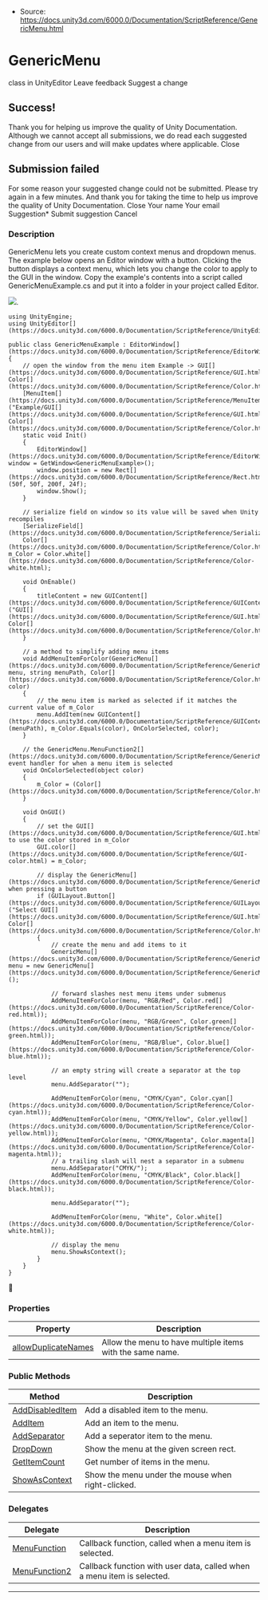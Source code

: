 * Source: https://docs.unity3d.com/6000.0/Documentation/ScriptReference/GenericMenu.html

# GenericMenu
class in UnityEditor
Leave feedback
Suggest a change
## Success!
Thank you for helping us improve the quality of Unity Documentation. Although we cannot accept all submissions, we do read each suggested change from our users and will make updates where applicable.
Close
## Submission failed
For some reason your suggested change could not be submitted. Please <a>try again</a> in a few minutes. And thank you for taking the time to help us improve the quality of Unity Documentation.
Close
Your name Your email Suggestion* Submit suggestion
Cancel
### Description
GenericMenu lets you create custom context menus and dropdown menus.
The example below opens an Editor window with a button. Clicking the button displays a context menu, which lets you change the color to apply to the GUI in the window. Copy the example's contents into a script called GenericMenuExample.cs and put it into a folder in your project called Editor.  
  
![](https://docs.unity3d.com/6000.0/Documentation/StaticFiles/ScriptRefImages/GenericMenu.png).
```
using UnityEngine;
using UnityEditor[](https://docs.unity3d.com/6000.0/Documentation/ScriptReference/UnityEditor.html);  
  
public class GenericMenuExample : EditorWindow[](https://docs.unity3d.com/6000.0/Documentation/ScriptReference/EditorWindow.html)
{
    // open the window from the menu item Example -> GUI[](https://docs.unity3d.com/6000.0/Documentation/ScriptReference/GUI.html) Color[](https://docs.unity3d.com/6000.0/Documentation/ScriptReference/Color.html)
    [MenuItem[](https://docs.unity3d.com/6000.0/Documentation/ScriptReference/MenuItem.html)("Example/GUI[](https://docs.unity3d.com/6000.0/Documentation/ScriptReference/GUI.html) Color[](https://docs.unity3d.com/6000.0/Documentation/ScriptReference/Color.html)")]
    static void Init()
    {
        EditorWindow[](https://docs.unity3d.com/6000.0/Documentation/ScriptReference/EditorWindow.html) window = GetWindow<GenericMenuExample>();
        window.position = new Rect[](https://docs.unity3d.com/6000.0/Documentation/ScriptReference/Rect.html)(50f, 50f, 200f, 24f);
        window.Show();
    }  
  
    // serialize field on window so its value will be saved when Unity recompiles
    [SerializeField[](https://docs.unity3d.com/6000.0/Documentation/ScriptReference/SerializeField.html)]
    Color[](https://docs.unity3d.com/6000.0/Documentation/ScriptReference/Color.html) m_Color = Color.white[](https://docs.unity3d.com/6000.0/Documentation/ScriptReference/Color-white.html);  
  
    void OnEnable()
    {
        titleContent = new GUIContent[](https://docs.unity3d.com/6000.0/Documentation/ScriptReference/GUIContent.html)("GUI[](https://docs.unity3d.com/6000.0/Documentation/ScriptReference/GUI.html) Color[](https://docs.unity3d.com/6000.0/Documentation/ScriptReference/Color.html)");
    }  
  
    // a method to simplify adding menu items
    void AddMenuItemForColor(GenericMenu[](https://docs.unity3d.com/6000.0/Documentation/ScriptReference/GenericMenu.html) menu, string menuPath, Color[](https://docs.unity3d.com/6000.0/Documentation/ScriptReference/Color.html) color)
    {
        // the menu item is marked as selected if it matches the current value of m_Color
        menu.AddItem(new GUIContent[](https://docs.unity3d.com/6000.0/Documentation/ScriptReference/GUIContent.html)(menuPath), m_Color.Equals(color), OnColorSelected, color);
    }  
  
    // the GenericMenu.MenuFunction2[](https://docs.unity3d.com/6000.0/Documentation/ScriptReference/GenericMenu.MenuFunction2.html) event handler for when a menu item is selected
    void OnColorSelected(object color)
    {
        m_Color = (Color[](https://docs.unity3d.com/6000.0/Documentation/ScriptReference/Color.html))color;
    }  
  
    void OnGUI()
    {
        // set the GUI[](https://docs.unity3d.com/6000.0/Documentation/ScriptReference/GUI.html) to use the color stored in m_Color
        GUI.color[](https://docs.unity3d.com/6000.0/Documentation/ScriptReference/GUI-color.html) = m_Color;  
  
        // display the GenericMenu[](https://docs.unity3d.com/6000.0/Documentation/ScriptReference/GenericMenu.html) when pressing a button
        if (GUILayout.Button[](https://docs.unity3d.com/6000.0/Documentation/ScriptReference/GUILayout.Button.html)("Select GUI[](https://docs.unity3d.com/6000.0/Documentation/ScriptReference/GUI.html) Color[](https://docs.unity3d.com/6000.0/Documentation/ScriptReference/Color.html)"))
        {
            // create the menu and add items to it
            GenericMenu[](https://docs.unity3d.com/6000.0/Documentation/ScriptReference/GenericMenu.html) menu = new GenericMenu[](https://docs.unity3d.com/6000.0/Documentation/ScriptReference/GenericMenu.html)();  
  
            // forward slashes nest menu items under submenus
            AddMenuItemForColor(menu, "RGB/Red", Color.red[](https://docs.unity3d.com/6000.0/Documentation/ScriptReference/Color-red.html));
            AddMenuItemForColor(menu, "RGB/Green", Color.green[](https://docs.unity3d.com/6000.0/Documentation/ScriptReference/Color-green.html));
            AddMenuItemForColor(menu, "RGB/Blue", Color.blue[](https://docs.unity3d.com/6000.0/Documentation/ScriptReference/Color-blue.html));  
  
            // an empty string will create a separator at the top level
            menu.AddSeparator("");  
  
            AddMenuItemForColor(menu, "CMYK/Cyan", Color.cyan[](https://docs.unity3d.com/6000.0/Documentation/ScriptReference/Color-cyan.html));
            AddMenuItemForColor(menu, "CMYK/Yellow", Color.yellow[](https://docs.unity3d.com/6000.0/Documentation/ScriptReference/Color-yellow.html));
            AddMenuItemForColor(menu, "CMYK/Magenta", Color.magenta[](https://docs.unity3d.com/6000.0/Documentation/ScriptReference/Color-magenta.html));
            // a trailing slash will nest a separator in a submenu
            menu.AddSeparator("CMYK/");
            AddMenuItemForColor(menu, "CMYK/Black", Color.black[](https://docs.unity3d.com/6000.0/Documentation/ScriptReference/Color-black.html));  
  
            menu.AddSeparator("");  
  
            AddMenuItemForColor(menu, "White", Color.white[](https://docs.unity3d.com/6000.0/Documentation/ScriptReference/Color-white.html));  
  
            // display the menu
            menu.ShowAsContext();
        }
    }
}

```

### Properties
Property | Description  
---|---  
[allowDuplicateNames](https://docs.unity3d.com/6000.0/Documentation/ScriptReference/GenericMenu-allowDuplicateNames.html) | Allow the menu to have multiple items with the same name.  
### Public Methods
Method | Description  
---|---  
[AddDisabledItem](https://docs.unity3d.com/6000.0/Documentation/ScriptReference/GenericMenu.AddDisabledItem.html) | Add a disabled item to the menu.  
[AddItem](https://docs.unity3d.com/6000.0/Documentation/ScriptReference/GenericMenu.AddItem.html) | Add an item to the menu.  
[AddSeparator](https://docs.unity3d.com/6000.0/Documentation/ScriptReference/GenericMenu.AddSeparator.html) | Add a seperator item to the menu.  
[DropDown](https://docs.unity3d.com/6000.0/Documentation/ScriptReference/GenericMenu.DropDown.html) | Show the menu at the given screen rect.  
[GetItemCount](https://docs.unity3d.com/6000.0/Documentation/ScriptReference/GenericMenu.GetItemCount.html) | Get number of items in the menu.  
[ShowAsContext](https://docs.unity3d.com/6000.0/Documentation/ScriptReference/GenericMenu.ShowAsContext.html) | Show the menu under the mouse when right-clicked.  
### Delegates
Delegate | Description  
---|---  
[MenuFunction](https://docs.unity3d.com/6000.0/Documentation/ScriptReference/GenericMenu.MenuFunction.html) | Callback function, called when a menu item is selected.  
[MenuFunction2](https://docs.unity3d.com/6000.0/Documentation/ScriptReference/GenericMenu.MenuFunction2.html) | Callback function with user data, called when a menu item is selected.  
* * *
